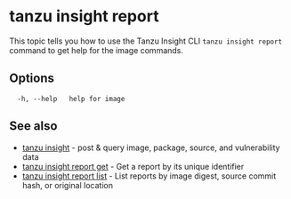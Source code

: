 # tanzu insight report

This topic tells you how to use the Tanzu Insight CLI
`tanzu insight report` command to get help for the image commands.

## <a id='options'></a>Options

```console
  -h, --help   help for image
```

## <a id='see-also'></a>See also

* [tanzu insight](tanzu_insight.hbs.md)	 - post & query image, package, source, and vulnerability data
* [tanzu insight report get](tanzu_insight_report_get.hbs.md)	 - Get a report by its unique identifier
* [tanzu insight report list](tanzu_insight_report_list.hbs.md)	 - List reports by image digest, source commit hash, or original location
